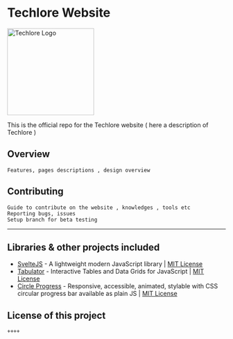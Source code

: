 # Techlore Website
<img src="https://techlore.tech/assets/svg/logo.svg" width="200px" alt="Techlore Logo">

This is the official repo for the Techlore website
( here a description of Techlore )

## Overview
    Features, pages descriptions , design overview

## Contributing
    Guide to contribute on the website , knowledges , tools etc
    Reporting bugs, issues
    Setup branch for beta testing 


---
## Libraries & other projects included 

 - [SvelteJS](http://sveltejs.com/) - A lightweight modern JavaScript library  | [MIT License](https://github.com/mattbegent/svelte/blob/master/LICENSE.md)  
 - [Tabulator](http://tabulator.info/) - Interactive Tables and Data Grids for JavaScript | [MIT License](https://github.com/olifolkerd/tabulator/blob/master/LICENSE)
 - [Circle Progress](https://tigrr.github.io/circle-progress/) - Responsive, accessible, animated, stylable with CSS circular progress bar available as plain JS | [MIT License](https://github.com/tigrr/circle-progress/blob/master/LICENSE)  

 ## License of this project
  
    ++++